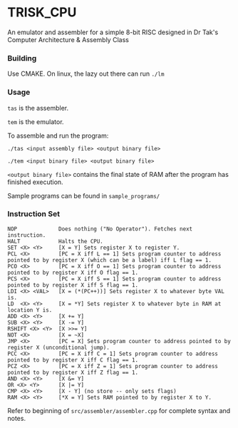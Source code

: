 # TRISK_CPU
An emulator and assembler for a simple 8-bit RISC designed in Dr Tak's Computer Architecture &amp; Assembly Class

### Building

Use CMAKE. On linux, the lazy out there can run `./lm`

### Usage

`tas` is the assembler.

`tem` is the emulator.

To assemble and run the program:

```
./tas <input assembly file> <output binary file>

./tem <input binary file> <output binary file>
```

`<output binary file>` contains the final state of RAM after the program has finished execution.



Sample programs can be found in `sample_programs/`


### Instruction Set

```
NOP				Does nothing ("No Operator"). Fetches next instruction.
HALT			Halts the CPU.
SET	<X> <Y>		[X = Y] Sets register X to register Y.
PCL	<X>			[PC = X iff L == 1] Sets program counter to address pointed to by register X (which can be a label) iff L flag == 1.
PCO <X>			[PC = X iff O == 1] Sets program counter to address pointed to by register X iff O flag == 1.
PCS <X>			[PC = X iff S == 1] Sets program counter to address pointed to by register X iff S flag == 1.
LDI <X> <VAL>	[X = (*(PC++))] Sets register X to whatever byte VAL is.
LD	<X> <Y>		[X = *Y] Sets register X to whatever byte in RAM at location Y is.
ADD <X> <Y>		[X += Y]
SUB <X> <Y>		[X -= Y]
RSHIFT <X> <Y>	[X >>= Y]
NOT <X>			[X = ~X]
JMP	<X>			[PC = X] Sets program counter to address pointed to by register X (unconditional jump).
PCC <X>			[PC = X iff C = 1] Sets program counter to address pointed to by register X iff C flag == 1.
PCZ <X>			[PC = X iff Z = 1] Sets program counter to address pointed to by register X iff Z flag == 1.
AND <X> <Y>		[X &= Y]
OR <X> <Y>		[X |= Y]
CMP <X> <Y>		[X - Y] (no store -- only sets flags)
RAM <X> <Y>		[*X = Y] Sets RAM pointed to by register X to Y.
```

Refer to beginning of `src/assembler/assembler.cpp` for complete syntax and notes.

